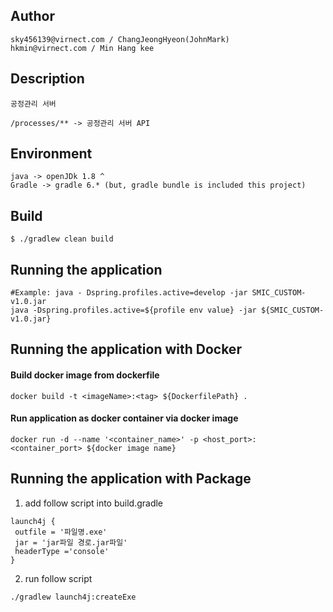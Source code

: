 ## Author

```
sky456139@virnect.com / ChangJeongHyeon(JohnMark)
hkmin@virnect.com / Min Hang kee
```

## Description      
```
공정관리 서버

/processes/** -> 공정관리 서버 API
```

## Environment

```
java -> openJDk 1.8 ^
Gradle -> gradle 6.* (but, gradle bundle is included this project)
```

## Build

```
$ ./gradlew clean build
```

## Running the application

```shell script
#Example: java - Dspring.profiles.active=develop -jar SMIC_CUSTOM-v1.0.jar
java -Dspring.profiles.active=${profile env value} -jar ${SMIC_CUSTOM-v1.0.jar}
```

## Running the application with Docker

#### Build docker image from dockerfile
```shell script
docker build -t <imageName>:<tag> ${DockerfilePath} .
```

#### Run application as docker container via docker image
```shell script
docker run -d --name '<container_name>' -p <host_port>:<container_port> ${docker image name}
```
## Running the application with Package
1. add follow script into build.gradle
```
launch4j { 
 outfile = '파일명.exe'
 jar = 'jar파일 경로.jar파일'
 headerType ='console'
}
```
2. run follow script
```shell script
./gradlew launch4j:createExe
```
